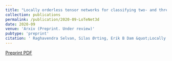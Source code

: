 ```yaml
---
title: "Locally orderless tensor networks for classifying two- and three-dimensional medical images"
collection: publications
permalink: /publication/2020-09-LoTeNet3d
date: 2020-09
venue: 'Arxiv (Preprint. Under review)'
pubtype: 'preprint'
citation: ' Raghavendra Selvan, Silas Ørting, Erik B Dam &quot;Locally orderless tensor networks for classifying two- and three-dimensional medical images.&quot; Arxiv, 2020.'
---
```

[Preprint PDF](https://arxiv.org/pdf/2009.12280.pdf)

